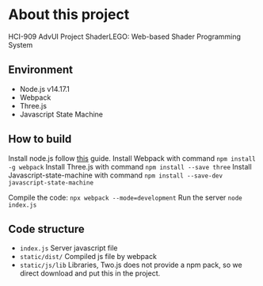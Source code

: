 # About this project

HCI-909 AdvUI Project
ShaderLEGO:  Web-based Shader Programming System

## Environment
- Node.js v14.17.1
- Webpack 
- Three.js
- Javascript State Machine

## How to build

Install node.js follow [this](https://nodejs.dev/learn/how-to-install-nodejs) guide.
Install Webpack with command `npm install -g webpack`
Install Three.js with command `npm install --save three`
Install Javascript-state-machine with command `npm install --save-dev javascript-state-machine`

Compile the code: `npx webpack --mode=development`
Run the server `node index.js`

## Code structure
- `index.js` Server javascript file
- `static/dist/` Compiled js file by webpack
- `static/js/lib` Libraries, Two.js does not provide a npm pack, so we direct download and put this in the project.
